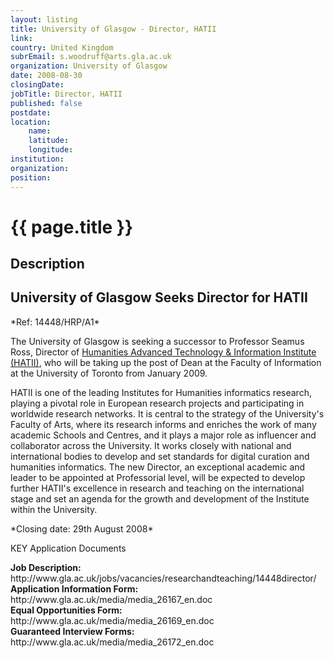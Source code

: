 ```yaml
---
layout: listing
title: University of Glasgow - Director, HATII
link:
country: United Kingdom
subrEmail: s.woodruff@arts.gla.ac.uk
organization: University of Glasgow 
date: 2008-08-30
closingDate: 
jobTitle: Director, HATII
published: false
postdate:
location:
    name: 
    latitude: 
    longitude: 
institution: 
organization: 
position: 
--- 
```



# {{ page.title }}

## Description


<h2>University of Glasgow Seeks Director for HATII</h2>

<p>*Ref: 14448/HRP/A1*</p>
<p>
The University of Glasgow is seeking a successor to Professor Seamus Ross, Director of <a href="http://www.arts.gla.ac.uk/hatii">Humanities Advanced Technology & Information Institute (HATII)</a>, who will be taking up the post of Dean at the Faculty of Information at the University of Toronto from January 2009.
</p><p>
HATII is one of the leading Institutes for Humanities informatics research, playing a pivotal role in European research projects and participating in worldwide research networks. It is central to the strategy of the University's Faculty of Arts, where its research informs and enriches the work of many academic Schools and Centres, and it plays a major role as influencer and collaborator across the University. It works closely with national and international bodies to develop and set standards for digital curation and humanities informatics. The new Director, an exceptional academic and leader to be appointed at Professorial level, will be expected to develop further HATII's excellence in research and teaching on the international stage and set an agenda for the growth and development of the Institute within the University.
</p><p>
*Closing date: 29th August 2008*
</p><p>
KEY Application Documents
</p><p>
<b>Job Description:</b>
http://www.gla.ac.uk/jobs/vacancies/researchandteaching/14448director/<br/>
<b>Application Information Form:</b> http://www.gla.ac.uk/media/media_26167_en.doc<br/>
<b>Equal Opportunities Form:</b> http://www.gla.ac.uk/media/media_26169_en.doc<br/>
<b>Guaranteed Interview Forms:</b> http://www.gla.ac.uk/media/media_26172_en.doc <br/>

